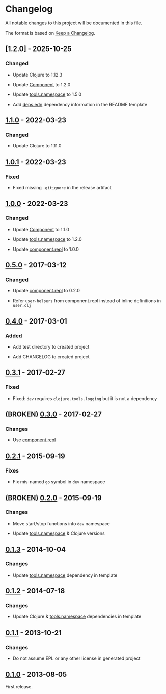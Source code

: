 # Changelog

All notable changes to this project will be documented in this file.

The format is based on [Keep a Changelog](https://keepachangelog.com/en/1.1.0/).

## [1.2.0] - 2025-10-25

### Changed

* Update Clojure to 1.12.3

* Update [Component] to 1.2.0

* Update [tools.namespace] to 1.5.0

* Add [deps.edn] dependency information in the README template

## [1.1.0] - 2022-03-23

### Changed

* Update Clojure to 1.11.0

## [1.0.1] - 2022-03-23

### Fixed

* Fixed missing `.gitignore` in the release artifact

## [1.0.0] - 2022-03-23

### Changed

* Update [Component] to 1.1.0

* Update [tools.namespace] to 1.2.0

* Update [component.repl] to 1.0.0

## [0.5.0] - 2017-03-12

### Changed

* Update [component.repl] to 0.2.0

* Refer `user-helpers` from component.repl instead of inline
  definitions in `user.clj`

## [0.4.0] - 2017-03-01

### Added

* Add test directory to created project

* Add CHANGELOG to created project

## [0.3.1] - 2017-02-27

### Fixed

* Fixed: `dev` requires `clojure.tools.logging` but it is not a dependency

## (BROKEN) [0.3.0] - 2017-02-27

### Changes

* Use [component.repl]

## [0.2.1] - 2015-09-19

### Fixes

* Fix mis-named `go` symbol in `dev` namespace

## (BROKEN) [0.2.0] - 2015-09-19

### Changes

* Move start/stop functions into `dev` namespace

* Update [tools.namespace] & Clojure versions

## [0.1.3] - 2014-10-04

### Changes

* Update [tools.namespace] dependency in template

## [0.1.2] - 2014-07-18

### Changes

* Update Clojure & [tools.namespace] dependencies in template

## [0.1.1] - 2013-10-21

### Changes

* Do not assume EPL or any other license in generated project

## [0.1.0] - 2013-08-05

First release.

[tools.namespace]: https://github.com/clojure/tools.namespace
[Component]: https://github.com/stuartsierra/component
[component.repl]: https://github.com/stuartsierra/component.repl
[deps.edn]: http://www.gradle.org/

[1.1.0]: https://clojars.org/reloaded/lein-template/versions/1.1.0
[1.0.1]: https://clojars.org/reloaded/lein-template/versions/1.0.1
[1.0.0]: https://clojars.org/reloaded/lein-template/versions/1.0.0
[0.5.0]: https://clojars.org/reloaded/lein-template/versions/0.5.0
[0.4.0]: https://clojars.org/reloaded/lein-template/versions/0.4.0
[0.3.1]: https://clojars.org/reloaded/lein-template/versions/0.3.1
[0.3.0]: https://clojars.org/reloaded/lein-template/versions/0.3.0
[0.2.1]: https://clojars.org/reloaded/lein-template/versions/0.2.1
[0.2.0]: https://clojars.org/reloaded/lein-template/versions/0.2.0
[0.1.3]: https://clojars.org/reloaded/lein-template/versions/0.1.3
[0.1.2]: https://clojars.org/reloaded/lein-template/versions/0.1.2
[0.1.1]: https://clojars.org/reloaded/lein-template/versions/0.1.1
[0.1.0]: https://clojars.org/reloaded/lein-template/versions/0.1.0
